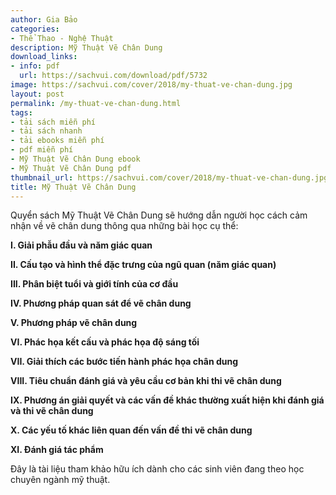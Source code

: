 ```yaml
---
author: Gia Bảo
categories:
- Thể Thao - Nghệ Thuật
description: Mỹ Thuật Vẽ Chân Dung
download_links:
- info: pdf
  url: https://sachvui.com/download/pdf/5732
image: https://sachvui.com/cover/2018/my-thuat-ve-chan-dung.jpg
layout: post
permalink: /my-thuat-ve-chan-dung.html
tags:
- tải sách miễn phí
- tải sách nhanh
- tải ebooks miễn phí
- pdf miễn phí
- Mỹ Thuật Vẽ Chân Dung ebook
- Mỹ Thuật Vẽ Chân Dung pdf
thumbnail_url: https://sachvui.com/cover/2018/my-thuat-ve-chan-dung.jpg
title: Mỹ Thuật Vẽ Chân Dung
---
```


 <div class="item-desc text-justify"> <p>Quyển sách Mỹ Thuật Vẽ Chân Dung sẽ hướng dẫn người học cách cảm nhận về vẽ chân dung thông qua những bài học cụ thể:</p><p><strong>I. Giải phẫu đầu và năm giác quan</strong></p><p><strong>II. Cấu tạo và hình thể đặc trưng của ngũ quan (năm giác quan)</strong></p><p><strong>III. Phân biệt tuổi và giới tính của cơ đầu</strong></p><p><strong>IV. Phương pháp quan sát để vẽ chân dung</strong></p><p><strong>V. Phương pháp vẽ chân dung</strong></p><p><strong>VI. Phác họa kết cấu và phác họa độ sáng tối</strong></p><p><strong>VII. Giải thích các bước tiến hành phác họa chân dung</strong></p><p><strong>VIII. Tiêu chuẩn đánh giá và yêu cầu cơ bản khi thi vẽ chân dung</strong></p><p><strong>IX. Phương án giải quyết và các vấn đề khác thường xuất hiện khi đánh giá và thi vẽ chân dung</strong></p><p><strong>X. Các yếu tố khác liên quan đến vấn đề thi vẽ chân dung</strong></p><p><strong>XI. Đánh giá tác phẩm</strong></p><p>Đây là tài liệu tham khảo hữu ích dành cho các sinh viên đang theo học chuyên ngành mỹ thuật.</p> </div>
